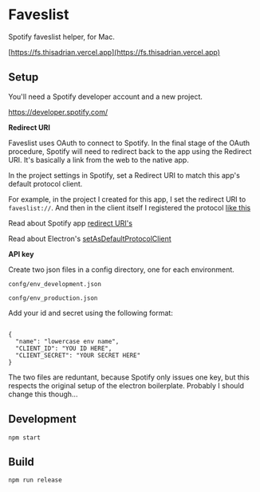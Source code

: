 # Faveslist

Spotify faveslist helper, for Mac.

[https://fs.thisadrian.vercel.app](https://fs.thisadrian.vercel.app)

## Setup

You'll need a Spotify developer account and a new project. 

https://developer.spotify.com/


**Redirect URI**

Faveslist uses OAuth to connect to Spotify. In the final stage of the OAuth procedure, Spotify will need to redirect back to the app using the Redirect URI. It's basically a link from the web to the native app.

In the project settings in Spotify, set a Redirect URI to match this app's default protocol client. 

For example, in the project I created for this app, I set the redirect URI to `faveslist://`. And then in the client itself I registered the protocol [like this](https://github.com/thisadrian/faveslist-spotify/blob/960605e073c0783fe68c0c109ad9aa827913218d/src/background.js#L37)

Read about Spotify app [redirect URI's](https://developer.spotify.com/documentation/general/guides/app-settings/)

Read about Electron's [setAsDefaultProtocolClient](https://www.electronjs.org/docs/api/app#appsetasdefaultprotocolclientprotocol-path-args)


**API key**

Create two json files in a config directory, one for each environment. 

`confg/env_development.json` 

`confg/env_production.json` 

Add your id and secret using the following format:


```

{
  "name": "lowercase env name",
  "CLIENT_ID": "YOU ID HERE",
  "CLIENT_SECRET": "YOUR SECRET HERE"
}

```

The two files are reduntant, because Spotify only issues one key, but this respects the original setup of the electron boilerplate. Probably I should change this though...


## Development

`npm start`

## Build

`npm run release`
